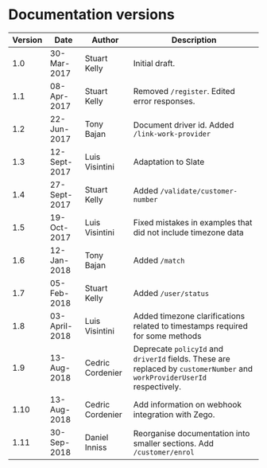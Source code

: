 # Documentation versions

Version | Date | Author | Description
------- | ---- | ------ | -----------
1.0 | 30-Mar-2017 | Stuart Kelly | Initial draft.
1.1 | 08-Apr-2017 | Stuart Kelly | Removed ``/register``. Edited error responses.
1.2 | 22-Jun-2017 | Tony Bajan |  Document driver id. Added ``/link-work-provider``
1.3 | 12-Sept-2017 | Luis Visintini | Adaptation to Slate
1.4 | 27-Sept-2017 | Stuart Kelly | Added ``/validate/customer-number``
1.5 | 19-Oct-2017 | Luis Visintini | Fixed mistakes in examples that did not include timezone data
1.6 | 12-Jan-2018 | Tony Bajan | Added ``/match``
1.7 | 05-Feb-2018 | Stuart Kelly | Added ``/user/status``
1.8 | 03-April-2018 | Luis Visintini | Added timezone clarifications related to timestamps required for some methods
1.9 | 13-Aug-2018 | Cedric Cordenier | Deprecate ``policyId`` and ``driverId`` fields. These are replaced by ``customerNumber`` and ``workProviderUserId`` respectively.
1.10 | 13-Aug-2018 | Cedric Cordenier | Add information on webhook integration with Zego.
1.11 | 30-Sep-2018 | Daniel Inniss  | Reorganise documentation into smaller sections. Add ``/customer/enrol``
